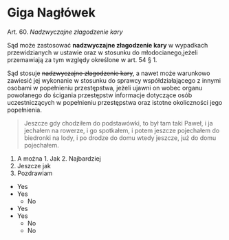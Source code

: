 # Giga Nagłówek

Art.  60.  *Nadzwyczajne złagodzenie kary*

Sąd może zastosować **nadzwyczajne złagodzenie kary** w wypadkach przewidzianych w ustawie oraz w stosunku do młodocianego,jeżeli przemawiają za tym względy określone w art. 54 § 1.

Sąd stosuje ~~nadzwyczajne złagodzenie kary~~, a nawet może warunkowo zawiesić jej wykonanie w stosunku do sprawcy współdziałającego z innymi osobami w popełnieniu przestępstwa, jeżeli ujawni on wobec organu powołanego do ścigania przestępstw informacje dotyczące osób uczestniczących w popełnieniu przestępstwa oraz istotne okoliczności jego popełnienia.

> Jeszcze gdy chodziłem do podstawówki, to był tam taki Paweł, i ja jechałem na rowerze, i go spotkałem, i potem jeszcze pojechałem do biedronki na lody, i po drodze do domu wtedy jeszcze, już do domu pojechałem.

1. A można
    1\. Jak
    2\. Najbardziej
2. Jeszcze jak
3. Pozdrawiam

* Yes
* Yes
  * No
* Yes
* Yes
  * No
  * No

